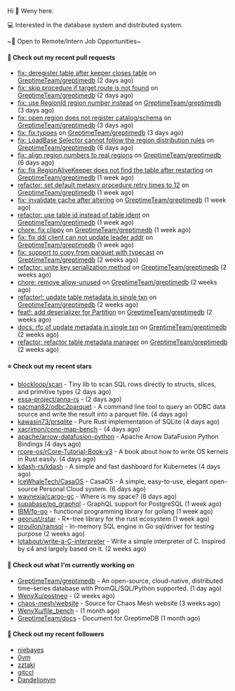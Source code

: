 Hi 👋 Weny here.

💻 Interested in the database system and distributed system.

~🍺 Open to Remote/Intern Job Opportunities~

#### 🔨 Check out my recent pull requests

- [fix: deregister table after keeper closes table](https://github.com/GreptimeTeam/greptimedb/pull/2278) on [GreptimeTeam/greptimedb](https://github.com/GreptimeTeam/greptimedb) (2 days ago)
- [fix: skip procedure if target route is not found](https://github.com/GreptimeTeam/greptimedb/pull/2277) on [GreptimeTeam/greptimedb](https://github.com/GreptimeTeam/greptimedb) (2 days ago)
- [fix: use RegionId region number instead](https://github.com/GreptimeTeam/greptimedb/pull/2273) on [GreptimeTeam/greptimedb](https://github.com/GreptimeTeam/greptimedb) (3 days ago)
- [fix: open region does not register catalog/schema](https://github.com/GreptimeTeam/greptimedb/pull/2271) on [GreptimeTeam/greptimedb](https://github.com/GreptimeTeam/greptimedb) (3 days ago)
- [fix: fix typoes](https://github.com/GreptimeTeam/greptimedb/pull/2268) on [GreptimeTeam/greptimedb](https://github.com/GreptimeTeam/greptimedb) (3 days ago)
- [fix: LoadBase Selector cannot follow the region distribution rules](https://github.com/GreptimeTeam/greptimedb/pull/2259) on [GreptimeTeam/greptimedb](https://github.com/GreptimeTeam/greptimedb) (6 days ago)
- [fix: align region numbers to real regions](https://github.com/GreptimeTeam/greptimedb/pull/2257) on [GreptimeTeam/greptimedb](https://github.com/GreptimeTeam/greptimedb) (6 days ago)
- [fix: fix RegionAliveKeeper does not find the table after restarting](https://github.com/GreptimeTeam/greptimedb/pull/2249) on [GreptimeTeam/greptimedb](https://github.com/GreptimeTeam/greptimedb) (1 week ago)
- [refactor: set default metasrv procedure retry times to 12](https://github.com/GreptimeTeam/greptimedb/pull/2242) on [GreptimeTeam/greptimedb](https://github.com/GreptimeTeam/greptimedb) (1 week ago)
- [fix: invalidate cache after altering](https://github.com/GreptimeTeam/greptimedb/pull/2239) on [GreptimeTeam/greptimedb](https://github.com/GreptimeTeam/greptimedb) (1 week ago)
- [refactor: use table id instead of table ident](https://github.com/GreptimeTeam/greptimedb/pull/2233) on [GreptimeTeam/greptimedb](https://github.com/GreptimeTeam/greptimedb) (1 week ago)
- [chore: fix clippy](https://github.com/GreptimeTeam/greptimedb/pull/2232) on [GreptimeTeam/greptimedb](https://github.com/GreptimeTeam/greptimedb) (1 week ago)
- [fix: fix ddl client can not update leader addr](https://github.com/GreptimeTeam/greptimedb/pull/2205) on [GreptimeTeam/greptimedb](https://github.com/GreptimeTeam/greptimedb) (1 week ago)
- [fix: support to copy from parquet with typecast](https://github.com/GreptimeTeam/greptimedb/pull/2201) on [GreptimeTeam/greptimedb](https://github.com/GreptimeTeam/greptimedb) (2 weeks ago)
- [refactor: unite key serialization method](https://github.com/GreptimeTeam/greptimedb/pull/2195) on [GreptimeTeam/greptimedb](https://github.com/GreptimeTeam/greptimedb) (2 weeks ago)
- [chore: remove allow-unused](https://github.com/GreptimeTeam/greptimedb/pull/2184) on [GreptimeTeam/greptimedb](https://github.com/GreptimeTeam/greptimedb) (2 weeks ago)
- [refactor!: update table metadata in single txn](https://github.com/GreptimeTeam/greptimedb/pull/2172) on [GreptimeTeam/greptimedb](https://github.com/GreptimeTeam/greptimedb) (2 weeks ago)
- [feat!: add deserializer for Partition](https://github.com/GreptimeTeam/greptimedb/pull/2169) on [GreptimeTeam/greptimedb](https://github.com/GreptimeTeam/greptimedb) (2 weeks ago)
- [docs: rfc of update metadata in single txn](https://github.com/GreptimeTeam/greptimedb/pull/2165) on [GreptimeTeam/greptimedb](https://github.com/GreptimeTeam/greptimedb) (2 weeks ago)
- [refactor: refactor table metadata manager](https://github.com/GreptimeTeam/greptimedb/pull/2159) on [GreptimeTeam/greptimedb](https://github.com/GreptimeTeam/greptimedb) (2 weeks ago)

#### ⭐ Check out my recent stars

- [blockloop/scan](https://github.com/blockloop/scan) - Tiny lib to scan SQL rows directly to structs, slices, and primitive types (2 days ago)
- [essa-project/anna-rs](https://github.com/essa-project/anna-rs) -  (2 days ago)
- [pacman82/odbc2parquet](https://github.com/pacman82/odbc2parquet) - A command line tool to query an ODBC data source and write the result into a parquet file. (4 days ago)
- [kawasin73/prsqlite](https://github.com/kawasin73/prsqlite) - Pure Rust implementation of SQLite (4 days ago)
- [xacrimon/conc-map-bench](https://github.com/xacrimon/conc-map-bench) -  (4 days ago)
- [apache/arrow-datafusion-python](https://github.com/apache/arrow-datafusion-python) - Apache Arrow DataFusion Python Bindings (4 days ago)
- [rcore-os/rCore-Tutorial-Book-v3](https://github.com/rcore-os/rCore-Tutorial-Book-v3) - A book about how to write  OS kernels in Rust easily. (4 days ago)
- [kdash-rs/kdash](https://github.com/kdash-rs/kdash) - A simple and fast dashboard for Kubernetes (4 days ago)
- [IceWhaleTech/CasaOS](https://github.com/IceWhaleTech/CasaOS) - CasaOS - A simple, easy-to-use, elegant open-source Personal Cloud system. (6 days ago)
- [waynexia/cargo-gc](https://github.com/waynexia/cargo-gc) - Where is my space? (6 days ago)
- [supabase/pg_graphql](https://github.com/supabase/pg_graphql) - GraphQL support for PostgreSQL  (1 week ago)
- [IBM/fp-go](https://github.com/IBM/fp-go) - functional programming library for golang (1 week ago)
- [georust/rstar](https://github.com/georust/rstar) - R*-tree library for the rust ecosystem (1 week ago)
- [proullon/ramsql](https://github.com/proullon/ramsql) - In-memory SQL engine in Go sql/driver for testing purpose (2 weeks ago)
- [lotabout/write-a-C-interpreter](https://github.com/lotabout/write-a-C-interpreter) - Write a simple interpreter of C. Inspired by c4 and largely based on it. (2 weeks ago)

#### 👷 Check out what I'm currently working on

- [GreptimeTeam/greptimedb](https://github.com/GreptimeTeam/greptimedb) - An open-source, cloud-native, distributed time-series database with PromQL/SQL/Python supported. (1 day ago)
- [WenyXu/postneo](https://github.com/WenyXu/postneo) -  (2 weeks ago)
- [chaos-mesh/website](https://github.com/chaos-mesh/website) - Source for Chaos Mesh website (3 weeks ago)
- [WenyXu/file_bench](https://github.com/WenyXu/file_bench) -  (1 month ago)
- [GreptimeTeam/docs](https://github.com/GreptimeTeam/docs) - Document for GreptimeDB (1 month ago)

#### 👯 Check out my recent followers

- [niebayes](https://github.com/niebayes)
- [0vm](https://github.com/0vm)
- [zztaki](https://github.com/zztaki)
- [gitccl](https://github.com/gitccl)
- [Dandelionym](https://github.com/Dandelionym)


